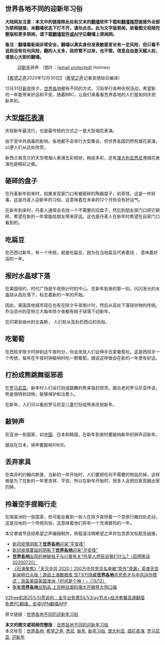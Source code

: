  <h2>世界各地不同的迎新年习俗</h2> <p class="notice"><b>大陆网友注意：本文中的链接除此处和文末的<a href="https://github.com/bannedbook/fanqiang" >翻墙</a>软件下载和<a href="https://github.com/killgcd/justmysocks/blob/master/README.md">翻墙推荐</a>链接外全部为禁网链接，未翻墙状态下打不开，请勿点击。此为文字版禁闻，欲看图文视频完整版和更多禁闻，请下载<a href="https://github.com/bannedbook/fanqiang">翻墙软件或APP</a>后翻墙上禁闻网。</p><p>备注：翻墙看新闻非常安全，翻墙以真实身份发表敏感言论有一定风险，但只看不说则没有任何风险，翻的人太多，政府管不过来，也不管。信息自由是天赋人权，请放心大胆的翻墙。</b></p>  <div class="entry"> <figure><figcaption><a href="https://www.bannedbook.org/bnews/tag/%E8%BF%8E%E6%96%B0%E5%B9%B4/" class="st_tag internal_tag" rel="tag" title="标签 迎新年 下的日志">迎新年</a>钟声 （图片：<a href="/cdn-cgi/l/email-protection" data-cfemail="f492959791969b9b9fb4b69d9898">[email&#160;protected]</a> Holmes)</figcaption></figure> <p>【<span class='wp_keywordlink_affiliate'><a href="https://www.soundofhope.org" title="希望之声" target="_blank">希望之声</a></span>2020年12月30日】（<a href="https://www.bannedbook.org/bnews/tag/%e5%b8%8c%e6%9c%9b%e4%b9%8b%e5%a3%b0/" class="st_tag internal_tag" rel="tag" title="标签 希望之声 下的日志">希望之声</a>记者吴想综合编译）</p> <p>12月31日<a href="https://www.bannedbook.org/bnews/tag/%E6%96%B0%E5%B9%B4/" class="st_tag internal_tag" rel="tag" title="标签 新年 下的日志">新年</a>除夕，<a href="https://www.bannedbook.org/bnews/tag/%E4%B8%96%E7%95%8C%E5%90%84%E5%9C%B0/" class="st_tag internal_tag" rel="tag" title="标签 世界各地 下的日志">世界各地</a>都有不同的方式、习俗举行各种庆祝活动，希望新的一年能带来好运和平安。随着BBC，让我们来看看世界各地的人们是如何庆祝新年的。</p> <h2>大型<a href="https://www.bannedbook.org/bnews/tag/%E7%83%9F%E8%8A%B1%E8%A1%A8%E6%BC%94/" class="st_tag internal_tag" rel="tag" title="标签 烟花表演 下的日志">烟花表演</a></h2> <p>庆祝新年最流行，也是最传统的方式之一是大型烟花表演。</p> <p></p> <p>由于受中共病毒的影响，各地都不会举行大型集会，但世界各国仍然有烟花表演，以便人们从远处欣赏。</p> <p>新西兰奥克兰的天空塔烟火表演五彩缤纷，绚丽多彩，还有<a href="https://www.bannedbook.org/bnews/tag/%e6%be%b3%e5%a4%a7%e5%88%a9%e4%ba%9a/" class="st_tag internal_tag" rel="tag" title="标签 澳大利亚 下的日志">澳大利亚</a><a href="https://www.bannedbook.org/bnews/tag/%e6%82%89%e5%b0%bc/" class="st_tag internal_tag" rel="tag" title="标签 悉尼 下的日志">悉尼</a>港烟花表演也是精彩之极。</p> <p></p>  <h2>砸碎的盘子</h2> <p>在丹麦新年到来时，如果发现家门口有被砸碎的陶器盘子，别奇怪，这是一件好事。这是丹麦人迎新年的习俗，这意味着在未来的12个月你会有好运气。</p> <p></p> <p>在新年到来时，丹麦人通常会去找一个不需要的旧盘子，然后到朋友家门口把它砸碎，希望在新的一年里能给朋友带来好运。这也是丹麦人在新年时希望在自家门口看到的。</p> <h2>吃扁豆</h2> <p>在巴西过新年，有一个传统，就是吃扁豆，因为在当地扁豆代表着钱 ， 意味着好运的一年。</p> <p></p> <h2>报时水晶球下落</h2> <p>在美国纽约，时代广场是午夜倒计时的中心。在新年到来的那一刻，闪闪发光的水晶球从高处落下，标志着新的一年的开始。</p> <p></p>  <p>因此，美国其他城市现在也有在除夕午夜倒计时，然后从高处下落球状物的传统。乔治亚州的亚特兰大每年除夕夜都有桃子球落下迎新年。</p> <p></p> <p>在印第安纳州的文森斯， 人们有从高处扔西瓜的风俗。</p> <h2>吃葡萄</h2> <p>在西班牙除夕时钟到达午夜时分，你会发现人们会伸手去拿葡萄吃。这是西班牙一个传统，每年在午夜时钟敲响时吃一颗葡萄，据说这样做会在新的一年里有好运。</p> <p></p> <h2>打扮成熊跳舞驱邪恶</h2> <p>在<a href="https://www.bannedbook.org/bnews/tag/%e7%bd%97%e9%a9%ac%e5%b0%bc%e4%ba%9a/" class="st_tag internal_tag" rel="tag" title="标签 罗马尼亚 下的日志">罗马尼亚</a>，新年时人们会打扮成跳舞的熊来驱赶邪灵。据古老的罗马尼亚传说，熊是很特别动物，能够保护和治愈人。</p> <p>在新年，人们可以看到罗马尼亚儿童打扮成熊来庆祝新年。</p>  <p></p> <h2>敲钟声</h2> <p>在亚洲一些国家，如<span class='wp_keywordlink_affiliate'><a href="https://www.bannedbook.org/" title="中国" target="_blank">中国</a></span>、日本和韩国，在新年到来时要敲响新年的钟声迎新年。</p> <p>据说在日本，钟声要敲响108次。</p> <p></p> <h2>丢弃家具</h2> <p>在南非的约翰内斯堡，当新的一年开始时，人们要把任何不需要的物品扔掉，这样做是为了在新的一年里吉祥、平安。所以在新年开始时，很多人会把旧家具搬出家扔掉。</p> <p></p> <h2>拎着空手提箱行走</h2> <p>在南美洲的一些国家，你可能会看到一些人在除夕夜拎着一个空旅行箱四处走动，这是当地的一个传统风俗，这意味着他们将有一个充满冒险的一年。</p>  <p></p> <p>本文章或节目经希望之声编辑制作，转载请注明希望之声并包含原文标题及链接。</p> <ul class='op-related-articles' title='相关阅读'> <li><a href='https://www.bannedbook.org/bnews/headline/20201225/1454499.html' target='_blank'>新冠疫情阴影下<b>世界各地</b>迎来&quot;平安夜&quot;</a></li> <li><a href='https://www.bannedbook.org/bnews/headline/20201225/1454483.html' target='_blank'>新冠疫情蔓延的阴影下<b>世界各地</b>迎来&quot;平安夜&quot;</a></li> <li><a href='https://www.bannedbook.org/bnews/bannedvideo/20201215/1448167.html' target='_blank'><b>世界各地</b>出现的神秘柱子与川普有关?外星人想告诉我们什么?（启明笑谈20200720）</a></li> <li><a href='https://www.bannedbook.org/bnews/bannedvideo/20201214/1447341.html' target='_blank'>《石涛聚焦》「天灭中共 2020！200万中共党员名单被“意外”泄漏」英澳天空新闻明日头版！源自上海数据库 含7.9万隐藏<b>世界各地</b>共党奇才与中共运作模式：涵盖美国英国澳洲「时间是个神！」（13/12）</a></li> <li><a href='https://www.bannedbook.org/bnews/bannedvideo/20201101/1423663.html' target='_blank'>聚集<b>世界各地</b>豆制品 上百种豆类料理大开眼界大饱口福</a></li> </ul> <p class="texttj"> <a href="https://www.bannedbook.org/forum23/topic22702.html" target="_blank">V2free机场25%引荐返利：全平台免费SS/V2ray节点+经济套餐高速翻墙</a><br/> <a href="https://github.com/bannedbook/fanqiang/wiki/%E7%A6%81%E9%97%BB%E7%BD%91%E5%AE%89%E5%8D%93%E7%BF%BB%E5%A2%99%E6%96%B0%E9%97%BBAPP" target="_blank">免费PC翻墙、安卓VPN翻墙APP</a></p><p>原文链接：<a class="src_link"  href="https://www.soundofhope.org/post/458605" target="_blank">世界各地不同的迎新年习俗</a></p><a name='sharetosocial'></a>       <div><b>本文的图文或视频完整版</b>：<a href='https://www.bannedbook.org/bnews/comments/20201231/1458387.html'>世界各地不同的迎新年习俗</a></div>  </div><!--END ENTRY--> <div class="postfooter"> <div>本文标签：<a href="https://www.bannedbook.org/bnews/tag/%E4%B8%96%E7%95%8C%E5%90%84%E5%9C%B0/" rel="tag">世界各地</a>, <a href="https://www.bannedbook.org/bnews/tag/%e5%b8%8c%e6%9c%9b%e4%b9%8b%e5%a3%b0/" rel="tag">希望之声</a>, <a href="https://www.bannedbook.org/bnews/tag/%e6%82%89%e5%b0%bc/" rel="tag">悉尼</a>, <a href="https://www.bannedbook.org/bnews/tag/%E6%96%B0%E5%B9%B4/" rel="tag">新年</a>, <a href="https://www.bannedbook.org/bnews/tag/%E6%96%B0%E5%B9%B4%E4%B9%A0%E4%BF%97/" rel="tag">新年习俗</a>, <a href="https://www.bannedbook.org/bnews/tag/%e6%be%b3%e5%a4%a7%e5%88%a9%e4%ba%9a/" rel="tag">澳大利亚</a>, <a href="https://www.bannedbook.org/bnews/tag/%E7%83%9F%E8%8A%B1%E8%A1%A8%E6%BC%94/" rel="tag">烟花表演</a>, <a href="https://www.bannedbook.org/bnews/tag/%e7%bd%97%e9%a9%ac%e5%b0%bc%e4%ba%9a/" rel="tag">罗马尼亚</a>, <a href="https://www.bannedbook.org/bnews/tag/%E8%BF%8E%E6%96%B0%E5%B9%B4/" rel="tag">迎新年</a></div>  </div><!--END POSTFOOTER--> 